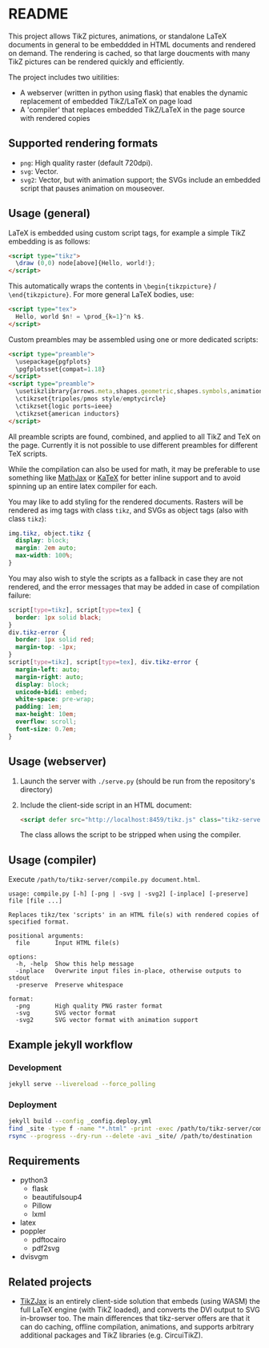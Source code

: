 # README

This project allows TikZ pictures, animations, or standalone LaTeX documents in general to be embeddded in HTML documents and rendered on demand. The rendering is cached, so that large doucments with many TikZ pictures can be rendered quickly and efficiently.

The project includes two uitilities:

- A webserver (written in python using flask) that enables the dynamic replacement of embedded TikZ/LaTeX on page load
- A 'compiler' that replaces embedded TikZ/LaTeX in the page source with rendered copies

## Supported rendering formats

- `png`: High quality raster (default 720dpi).
- `svg`: Vector.
- `svg2`: Vector, but with animation support; the SVGs include an embedded script that pauses animation on mouseover.

## Usage (general)

LaTeX is embedded using custom script tags, for example a simple TikZ embedding is as follows:

```html
<script type="tikz">
  \draw (0,0) node[above]{Hello, world!};
</script>
```

This automatically wraps the contents in `\begin{tikzpicture}` / `\end{tikzpicture}`. For more general LaTeX bodies, use:

```html
<script type="tex">
  Hello, world $n! = \prod_{k=1}^n k$.
</script>
```

Custom preambles may be assembled using one or more dedicated scripts:

```html
<script type="preamble">
  \usepackage{pgfplots}
  \pgfplotsset{compat=1.18}
</script>
<script type="preamble">
  \usetikzlibrary{arrows.meta,shapes.geometric,shapes.symbols,animations}
  \ctikzset{tripoles/pmos style/emptycircle}
  \ctikzset{logic ports=ieee}
  \ctikzset{american inductors}
</script>
```

All preamble scripts are found, combined, and applied to all TikZ and TeX on the page. Currently it is not possible to use different preambles for different TeX scripts.

While the compilation can also be used for math, it may be preferable to use something like [MathJax](https://www.mathjax.org) or [KaTeX](https://katex.org) for better inline support and to avoid spinning up an entire latex compiler for each.

You may like to add styling for the rendered documents. Rasters will be rendered as img tags with class `tikz`, and SVGs as object tags (also with class `tikz`):

```css
img.tikz, object.tikz {
  display: block;
  margin: 2em auto;
  max-width: 100%;
}
```

You may also wish to style the scripts as a fallback in case they are not rendered, and the error messages that may be added in case of compilation failure:

```css
script[type=tikz], script[type=tex] {
  border: 1px solid black;
}
div.tikz-error {
  border: 1px solid red;
  margin-top: -1px;
}
script[type=tikz], script[type=tex], div.tikz-error {
  margin-left: auto;
  margin-right: auto;
  display: block;
  unicode-bidi: embed;
  white-space: pre-wrap;
  padding: 1em;
  max-height: 10em;
  overflow: scroll;
  font-size: 0.7em;
}
```

## Usage (webserver)

1. Launch the server with `./serve.py` (should be run from the repository's directory)
2. Include the client-side script in an HTML document:

    ```html
    <script defer src="http://localhost:8459/tikz.js" class="tikz-server"></script>
    ```

    The class allows the script to be stripped when using the compiler.

## Usage (compiler)

Execute `/path/to/tikz-server/compile.py document.html`.

```
usage: compile.py [-h] [-png | -svg | -svg2] [-inplace] [-preserve] file [file ...]

Replaces tikz/tex 'scripts' in an HTML file(s) with rendered copies of specified format.

positional arguments:
  file       Input HTML file(s)

options:
  -h, -help  Show this help message
  -inplace   Overwrite input files in-place, otherwise outputs to stdout
  -preserve  Preserve whitespace

format:
  -png       High quality PNG raster format
  -svg       SVG vector format
  -svg2      SVG vector format with animation support
```

## Example jekyll workflow

### Development

```bash
jekyll serve --livereload --force_polling
```

### Deployment

```bash
jekyll build --config _config.deploy.yml
find _site -type f -name "*.html" -print -exec /path/to/tikz-server/compile.py -svg2 -inplace {} \;
rsync --progress --dry-run --delete -avi _site/ /path/to/destination
```

## Requirements
- python3
  - flask
  - beautifulsoup4
  - Pillow
  - lxml
- latex
- poppler
  - pdftocairo
  - pdf2svg
- dvisvgm

## Related projects

- [TikZJax](https://tikzjax.com) is an entirely client-side solution that embeds (using WASM) the full LaTeX engine (with TikZ loaded), and converts the DVI output to SVG in-browser too. The main differences that tikz-server offers are that it can do caching, offline compilation, animations, and supports arbitrary additional packages and TikZ libraries (e.g. CircuiTikZ).
